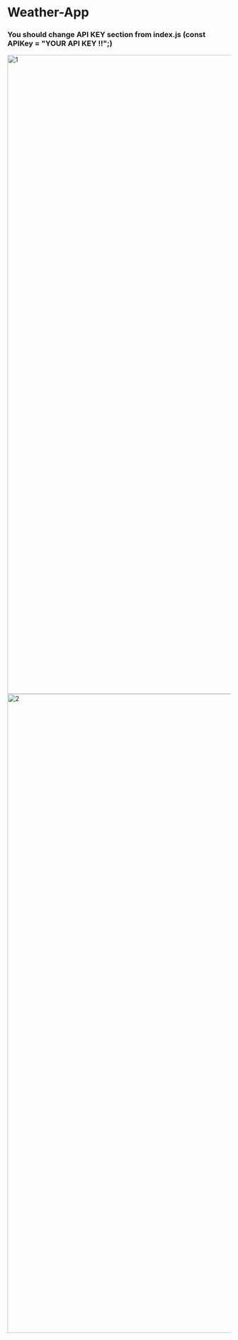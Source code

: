# Weather-App
### You should change API KEY section from index.js (const APIKey = "YOUR API KEY !!";)

<img width="1439" alt="1" src="https://github.com/yldzufukk/Weather-App/assets/84462888/7b68026c-8316-4209-aab8-45efdab4f4e2">
<img width="1439" alt="2" src="https://github.com/yldzufukk/Weather-App/assets/84462888/718c8a81-d0f4-4742-a268-1127462c3a3c">

